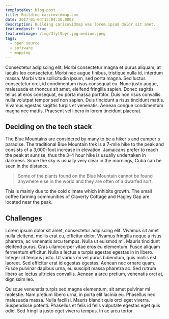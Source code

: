 ```yaml
---
templateKey: blog-post
title: Building caricovidmap.com
date: 2017-01-04T15:04:10.000Z
description: Building caricovidmap was lorem ipsum dolor sit amet.
featuredpost: true
featuredimage: /img/3tyt9byr.jpg-medium.jpeg
tags:
  - open source
  - software
  - mapping
---
```

Consectetur adipiscing elit. Morbi consectetur magna et purus aliquam, at iaculis leo consectetur. Morbi nec augue finibus, tristique nulla id, interdum massa. Morbi vitae sollicitudin ipsum, sed porta magna. Sed luctus consectetur orci, id condimentum risus consequat eu. Nunc justo augue, malesuada et rhoncus sit amet, eleifend fringilla sapien. Donec sagittis tellus at eros consequat, eu porta massa porttitor. Duis non risus convallis nulla volutpat tempor sed non sapien. Duis tincidunt a risus tincidunt mattis. Vivamus egestas sagittis turpis et venenatis. Aenean congue condimentum magna nec mattis. Praesent vel libero in lorem tincidunt placerat.

## Deciding on the tech stack

The Blue Mountains are considered by many to be a hiker's and camper's paradise. The traditional Blue Mountain trek is a 7-mile hike to the peak and consists of a 3,000-foot increase in elevation. Jamaicans prefer to reach the peak at sunrise, thus the 3–4 hour hike is usually undertaken in darkness. Since the sky is usually very clear in the mornings, Cuba can be seen in the distance.

> Some of the plants found on the Blue Mountain cannot be found anywhere else in the world and they are often of a dwarfed sort.

This is mainly due to the cold climate which inhibits growth. The small coffee farming communities of Claverty Cottage and Hagley Gap are located near the peak.

## Challenges

Lorem ipsum dolor sit amet, consectetur adipiscing elit. Vivamus sit amet nulla eleifend, mollis erat eu, efficitur dolor. Vivamus fringilla neque a risus pharetra, ac venenatis arcu tempus. Nulla ut euismod mi. Mauris tincidunt eleifend purus. Cras ullamcorper vitae eros eu elementum. Fusce aliquam fermentum efficitur. Nulla a lectus a turpis egestas egestas in in libero. Integer id tempus justo. Ut varius mi vel purus bibendum, quis mollis est laoreet. Sed efficitur erat id egestas egestas. Aenean nec ornare quam. Fusce pulvinar dapibus urna, eu suscipit massa pharetra ac. Sed rutrum libero ac lectus ultricies convallis. Aenean a arcu pretium, venenatis orci at, dignissim leo.

Quisque venenatis turpis sed magna elementum, sit amet pulvinar mi molestie. Nam pretium libero urna, in porta elit lacinia eu. Phasellus nec malesuada massa. Nulla facilisi. Mauris blandit quis orci eget viverra. Suspendisse potenti. Phasellus et felis id felis vulputate egestas eget quis odio. Sed fringilla justo eget viverra tempus. In ac arcu tortor.